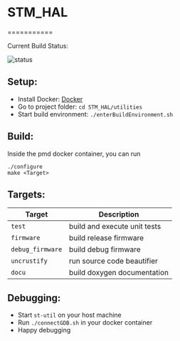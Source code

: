 # STM_HAL
===========

Current Build Status: 

![status](https://travis-ci.org/polybassa/STM_HAL.svg?branch=master)

Setup: 
----------
* Install Docker: [Docker](https://www.docker.com)
* Go to project folder: `cd STM_HAL/utilities`
* Start build environment: `./enterBuildEnvironment.sh`

Build:
-----------
Inside the pmd docker container, you can run
```
./configure
make <Target>
```


Targets:
-----------
| Target	  | Description
|-----------------|--------------
| `test`          | build and execute unit tests        
| `firmware`      | build release firmware
| `debug_firmware`| build debug firmware
| `uncrustify`    | run source code beautifier
| `docu`          | build doxygen documentation


Debugging:
-----------

* Start `st-util` on your host machine
* Run `./connectGDB.sh` in your docker container
* Happy debugging
 

